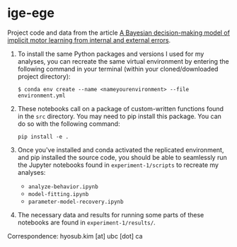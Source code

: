 # ige-ege

Project code and data from the article [A Bayesian decision-making model of implicit motor learning from internal and external errors](https://www.biorxiv.org/content/10.1101/2025.01.30.635749v1).


1) To install the same Python packages and versions I used for my analyses, you can recreate the same virtual environment by entering the following command in your terminal (within your cloned/downloaded project directory):

    `$ conda env create --name <nameyourenvironment> --file environment.yml`

2) These notebooks call on a package of custom-written functions found in the `src` directory. You may need to pip install this package. You can do so with the following command:

    `pip install -e .`


3) Once you've installed and conda activated the replicated environment, and pip installed the source code, you should be able to seamlessly run the Jupyter notebooks found in `experiment-1/scripts` to recreate my analyses:
    - `analyze-behavior.ipynb`
    - `model-fitting.ipynb`
    - `parameter-model-recovery.ipynb`
      

4) The necessary data and results for running some parts of these notebooks are found in `experiment-1/results/`.


Correspondence: hyosub.kim [at] ubc [dot] ca









